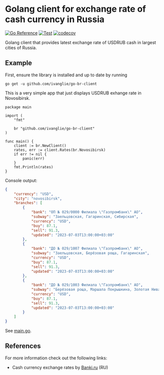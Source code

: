 # Golang client for exchange rate of cash currency in Russia

[![Go Reference](https://pkg.go.dev/badge/github.com/ivanglie/go-br-client.svg)](https://pkg.go.dev/github.com/ivanglie/go-br-client)
[![Test](https://github.com/ivanglie/go-br-client/actions/workflows/test.yml/badge.svg)](https://github.com/ivanglie/go-br-client/actions/workflows/test.yml)
[![codecov](https://codecov.io/gh/ivanglie/go-br-client/branch/master/graph/badge.svg?token=8lRyze5RSQ)](https://codecov.io/gh/ivanglie/go-br-client)

Golang client that provides latest exchange rate of USDRUB cash in largest cities of Russia.

## Example

First, ensure the library is installed and up to date by running

```
go get -u github.com/ivanglie/go-br-client
```

This is a very simple app that just displays USDRUB exhange rate in Novosibirsk.

```golang
package main

import (
	"fmt"

	br "github.com/ivanglie/go-br-client"
)

func main() {
	client := br.NewClient()
	rates, err := client.Rates(br.Novosibirsk)
	if err != nil {
		panic(err)
	}
	fmt.Println(rates)
}
```

Console output:

```json
{
    "currency": "USD",
    "city": "novosibirsk",
    "branches": [
        {
            "bank": "ОП № 029/0000 Филиала \"Газпромбанк\" АО",
            "subway": "Заельцовская, Гагаринская, Сибирская",
            "currency": "USD",
            "buy": 87.1,
            "sell": 91.3,
            "updated": "2023-07-03T13:00:00+03:00"
        },
        {
            "bank": "ДО № 029/1007 Филиала \"Газпромбанк\" АО",
            "subway": "Заельцовская, Берёзовая роща, Гагаринская",
            "currency": "USD",
            "buy": 87.1,
            "sell": 91.3,
            "updated": "2023-07-03T13:00:00+03:00"
        },
        {
            "bank": "ДО № 029/1003 Филиала \"Газпромбанк\" АО",
            "subway": "Берёзовая роща, Маршала Покрышкина, Золотая Нива",
            "currency": "USD",
            "buy": 87.1,
            "sell": 91.3,
            "updated": "2023-07-03T13:00:00+03:00"
        }
    ]
}
```
See [main.go](./_example/main.go).

## References

For more information check out the following links:

* Cash currency exchange rates by [Banki.ru](https://www.banki.ru/products/currency/map/moskva/) (RU)
